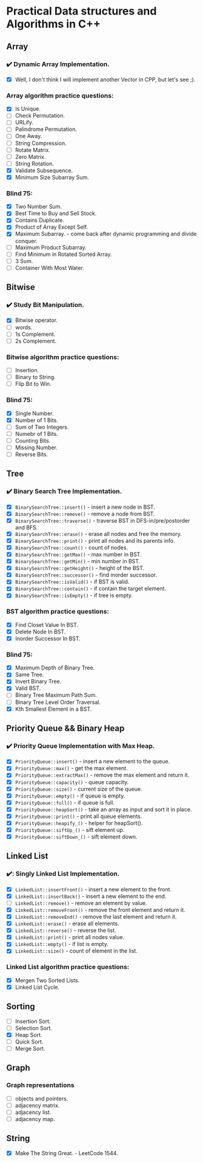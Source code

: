 # Practical Data structures and Algorithms in C++

## Array

### :heavy_check_mark: Dynamic Array Implementation.

- [x] Well, I don't think I will implement another Vector in CPP, but let's see ;).

### Array algorithm practice questions:

- [x] Is Unique.
- [ ] Check Permutation.
- [ ] URLify.
- [ ] Palindrome Permutation.
- [ ] One Away.
- [ ] String Compression.
- [ ] Rotate Matrix.
- [ ] Zero Matrix.
- [ ] String Rotation.
- [x] Validate Subsequence.
- [x] Minimum Size Subarray Sum.

### Blind 75:

- [x] Two Number Sum.
- [x] Best Time to Buy and Sell Stock.
- [x] Contains Duplicate.
- [x] Product of Array Except Self.
- [x] Maximum Subarray. - come back after dynamic programming and divide conquer.
- [ ] Maximum Product Subarray.
- [ ] Find Minimum in Rotated Sorted Array.
- [ ] 3 Sum.
- [ ] Container With Most Water.

## Bitwise

### :heavy_check_mark: Study Bit Manipulation.

- [x] Bitwise operator.
- [ ] words.
- [ ] 1s Complement.
- [ ] 2s Complement.

### Bitwise algorithm practice questions:

- [ ] Insertion.
- [ ] Binary to String.
- [ ] Flip Bit to Win.

### Blind 75:

- [x] Single Number.
- [x] Number of 1 Bits.
- [ ] Sum of Two Integers.
- [ ] Numebr of 1 Bits.
- [ ] Counting Bits.
- [ ] Missing Number.
- [ ] Reverse Bits.

## Tree

### :heavy_check_mark: Binary Search Tree Implementation.

- [x] `BinarySearchTree::insert()`            - insert a new node in BST.
- [x] `BinarySearchTree::remove()`            - remove a node from BST.
- [x] `BinarySearchTree::traverse()`          - traverse BST in DFS-in/pre/postorder and BFS.
- [x] `BinarySearchTree::erase()`             - erase all nodes and free the memory.
- [x] `BinarySearchTree::print()`             - print all nodes and its parents info.
- [x] `BinarySearchTree::count()`             - count of nodes.
- [x] `BinarySearchTree::getMax()`            - max number in BST.
- [x] `BinarySearchTree::getMin()`            - min number in BST.
- [x] `BinarySearchTree::getHeight()`         - height of the BST.
- [x] `BinarySearchTree::successor()`         - find inorder successor.
- [x] `BinarySearchTree::isValid()`           - if BST is valid.
- [x] `BinarySearchTree::contain()`           - if contain the target element.
- [x] `BinarySearchTree::isEmpty()`           - if tree is empty.

### BST algorithm practice questions:

- [x] Find Closet Value In BST.
- [x] Delete Node In BST.
- [x] Inorder Successor In BST.

### Blind 75:

- [x] Maximum Depth of Binary Tree.
- [x] Same Tree.
- [x] Invert Binary Tree.
- [x] Valid BST.
- [ ] Binary Tree Maximum Path Sum.
- [ ] Binary Tree Level Order Traversal.
- [x] Kth Smallest Element in a BST.

## Priority Queue && Binary Heap

### :heavy_check_mark: Priority Queue Implementation with Max Heap.

- [x] `PriorityQueue::insert()`               - insert a new element to the queue.
- [x] `PriorityQueue::max()`                  - get the max element.
- [x] `PriorityQueue::extractMax()`           - remove the max element and return it.
- [x] `PriorityQueue::capacity()`             - queue capacity.
- [x] `PriorityQueue::size()`                 - current size of the queue.
- [x] `PriorityQueue::empty()`                - if queue is empty.
- [x] `PriorityQueue::full()`                 - if queue is full.
- [x] `PriorityQueue::heapSort()`             - take an array as input and sort it in place.
- [x] `PriorityQueue::print()`                - print all queue elements.
- [x] `PriorityQueue::heapify_()`             - helper for heapSort().
- [x] `PriorityQueue::siftUp_()`              - sift element up.
- [x] `PriorityQueue::siftDown_()`            - sift element down.

## Linked List

### :heavy_check_mark:: Singly Linked List Implementation.

- [x] `LinkedList::insertFront()`             - insert a new element to the front.
- [x] `LinkedList::insertBack()`              - insert a new element to the end.
- [ ] `LinkedList::remove()`                  - remove an element by value.
- [x] `LinkedList::removeFront()`             - remove the front element and return it.
- [x] `LinkedList::removeEnd()`               - remove the last element and return it.
- [x] `LinkedList::erase()`                   - erase all elements.
- [x] `LinkedList::reverse()`                 - reverse the list.
- [x] `LinkedList::print()`                   - print all nodes value.
- [x] `LinkedList::empty()`                   - if list is empty.
- [x] `LinkedList::size()`                    - count of element in the list.

### Linked List algorithm practice questions:

- [x] Mergen Two Sorted Lists.
- [x] Linked List Cycle.

## Sorting

- [ ] Insertion Sort.
- [ ] Selection Sort.
- [x] Heap Sort.
- [ ] Quick Sort.
- [ ] Merge Sort.

## Graph

### Graph representations

- [ ] objects and pointers.
- [ ] adjacency matrix.
- [ ] adjacency list.
- [ ] adjacency map.

## String

- [x] Make The String Great. - LeetCode 1544.
